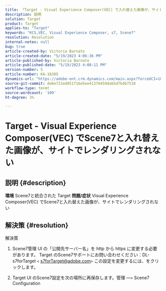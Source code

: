 ```yaml
---
title: 「Target - Visual Experience Composer(VEC) で入れ替えた画像が、サイト上でScene7とレンダリングされない」
description: 説明
solution: Target
product: Target
applies-to: "Target"
keywords: "KCS,VEC, Visual Experience Composer, s7, Scene7"
resolution: Resolution
internal-notes: null
bug: true
article-created-by: Victoria Barnato
article-created-date: "5/19/2023 4:06:36 PM"
article-published-by: Victoria Barnato
article-published-date: "5/19/2023 4:08:11 PM"
version-number: 5
article-number: KA-16305
dynamics-url: "https://adobe-ent.crm.dynamics.com/main.aspx?forceUCI=1&pagetype=entityrecord&etn=knowledgearticle&id=8bac3d1c-5ff6-ed11-8848-6045bd0065b6"
source-git-commit: de6e721ed851f16e5ee41376459dab5d7b4b7518
workflow-type: tm+mt
source-wordcount: '109'
ht-degree: 3%

---
```


# Target - Visual Experience Composer(VEC) でScene7と入れ替えた画像が、サイトでレンダリングされない

## 説明 {#description}

<b>環境</b>
Scene7と統合された Target
<b>問題/症状</b>
Visual Experience Composer(VEC) でScene7と入れ替えた画像が、サイトでレンダリングされない


## 解決策 {#resolution}

解決策<br>
1. Scene7管理 UI の「公開先サーバー名」を http から https に変更する必要があります。 Target のScene7サポートにお問い合わせください：DL-s7forTarget `<` [s7forTarget@adobe.com](mailto:s7forTarget@adobe.com)`>`  この設定を変更するには、をクリックします。

2. Target UI のScene7設定を次の場所に再保存します。管理 —`>`  Scene7 Configuration




